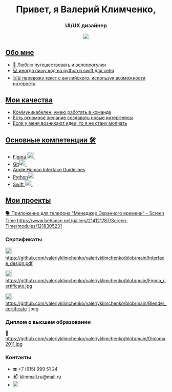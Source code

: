 <div id="header" align="center">
<h1> Привет, я Валерий Климченко, </h1>
<h3>  UI/UX дизайнер </h3>
</div>

<div id="socials" align="center">
<a href="https://t.me/valerondesign">
  <img src="https://img.shields.io/badge/telegram-blue?style=for-the-badge&logo=telegram&logoColor=white"/>
</div>


## Обо мне
- :bicyclist:	Люблю путешествовать и велопрогулки
- :computer: иногда пишу код на python и swift для себя
- :uk: перевожу текст с английского, используя возможности интернета

## Мои качества
- Коммуникабелен, умею работать в команде
- Есть огномное желание создавать новые интерфейсы
- Если у меня возникают идеи, то я не стану молчать

## Основные компетенции :hammer_and_wrench:
<ul>
<li>Figma <img src="https://cdn.jsdelivr.net/gh/devicons/devicon@latest/icons/figma/figma-original.svg" title="Figma" width="20" height="20"/>&nbsp</li>          
  
<li>Git<img src="https://cdn.jsdelivr.net/gh/devicons/devicon/icons/git/git-plain.svg" title="git" width="20" height="20"/>&nbsp</li>
<li>Apple Human Interface Guidelines</li>

<li>Python<img src="https://cdn.jsdelivr.net/gh/devicons/devicon/icons/python/python-original.svg" title="python" width="20" height="20"/></li>
<li>Swift <img src="https://cdn.jsdelivr.net/gh/devicons/devicon/icons/swift/swift-original.svg" title="swift" width="20" height="20"/>&nbsp</li>
</ul>

## 
 
 ## Мои проекты
:speaking_head: Приложение для телефона "Менеджер Экранного времени" - Screen Time https://www.behance.net/gallery/214121787/Screen-Time/modules/1218305231

 ### Сертификаты
 <img src="https://cdn.jsdelivr.net/gh/devicons/devicon@latest/icons/figma/figma-original.svg" title="Figma" width="20" height="20"/>&nbsp;
 https://github.com/valeriyklimchenko/valeriyklimchenko/blob/main/Interface_design.pdf

 <img src="https://cdn.jsdelivr.net/gh/devicons/devicon@latest/icons/figma/figma-original.svg" title="Figma" width="20" height="20"/>&nbsp;
 https://github.com/valeriyklimchenko/valeriyklimchenko/blob/main/Figma_certificate.jpg

  <img src="https://cdn.jsdelivr.net/gh/devicons/devicon@latest/icons/blender/blender-original.svg" title="Figma" width="20" height="20"/>&nbsp;
 https://github.com/valeriyklimchenko/valeriyklimchenko/blob/main/Blender_сertificate .jpeg

 

 ### Диплом о высшем образовании
 :microscope: https://github.com/valeriyklimchenko/valeriyklimchenko/blob/main/Diploma2011.jpg

### Контакты
- :phone: +7 (915) 999 51 24
- :mailbox_with_mail: <klimmail.ru@mail.ru>
- <div id="socials" align="left"> <a href="https://t.me/ValeronDesign">
    <img src="https://img.shields.io/badge/telegram-blue?style=for-the-badge&logo=telegram&logoColor=white"/> 
  </div>
